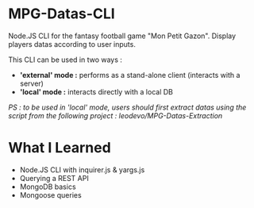 # MPG-Datas-CLI

Node.JS CLI for the fantasy football game "Mon Petit Gazon".
Display players datas according to user inputs.

This CLI can be used in two ways :
- **'external' mode :** performs as a stand-alone client (interacts with a server)
- **'local' mode :** interacts directly with a local DB

*PS : to be used in 'local' mode, users should first extract datas using the script from the following project : leodevo/MPG-Datas-Extraction*
  

# What I Learned

* Node.JS CLI with inquirer.js & yargs.js
* Querying a REST API
* MongoDB basics
* Mongoose queries
